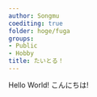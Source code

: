 ```yaml
---
author: Songmu
coediting: true
folder: hoge/fuga
groups:
- Public
- Hobby
title: たいとる！
---
```


Hello World!
こんにちは!
